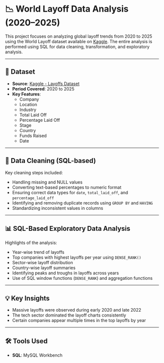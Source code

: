 # 📉 World Layoff Data Analysis (2020–2025)

This project focuses on analyzing global layoff trends from 2020 to 2025 using the World Layoff dataset available on [Kaggle](https://www.kaggle.com/). The entire analysis is performed using SQL for data cleaning, transformation, and exploratory analysis.

---

## 📂 Dataset

- **Source**: [Kaggle - Layoffs Dataset](https://www.kaggle.com/datasets/swaptr/layoffs-2022/data)
- **Period Covered**: 2020 to 2025
- **Key Features**:
  - Company
  - Location
  - Industry
  - Total Laid Off
  - Percentage Laid Off
  - Stage
  - Country
  - Funds Raised
  - Date

---

## 🧽 Data Cleaning (SQL-based)

Key cleaning steps included:

- Handling missing and NULL values
- Converting text-based percentages to numeric format
- Ensuring correct data types for `date`, `total_laid_off`, and `percentage_laid_off`
- Identifying and removing duplicate records using `GROUP BY` and `HAVING`
- Standardizing inconsistent values in columns 

---

## 📊 SQL-Based Exploratory Data Analysis

Highlights of the analysis:

- Year-wise trend of layoffs
- Top companies with highest layoffs per year using `DENSE_RANK()`
- Sector-wise layoff distribution
- Country-wise layoff summaries
- Identifying peaks and troughs in layoffs across years
- Use of SQL window functions (`DENSE_RANK`) and aggregation functions

---

## 💡 Key Insights

- Massive layoffs were observed during early 2020 and late 2022
- The tech sector dominated the layoff charts consistently
- Certain companies appear multiple times in the top layoffs by year

---

## 🛠️ Tools Used

- **SQL**: MySQL Workbench 
